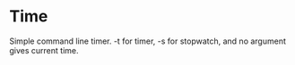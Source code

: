 Time
====

Simple command line timer. -t for timer, -s for stopwatch, and no argument gives current time.
